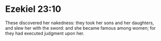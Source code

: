 # Ezekiel 23:10

These discovered her nakedness: they took her sons and her daughters, and slew her with the sword: and she became famous among women; for they had executed judgment upon her.